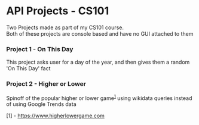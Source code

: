 # API Projects - CS101
Two Projects made as part of my CS101 course. <br>
Both of these projects are console based and have no GUI attached to them

### Project 1 - On This Day
This project asks user for a day of the year, and then gives them a random 'On This Day' fact

### Project 2 - Higher or Lower
Spinoff of the popular higher or lower game<sup>[1](https://www.higherlowergame.com/)</sup> using wikidata queries instead of using Google Trends data 


[1] - https://www.higherlowergame.com

